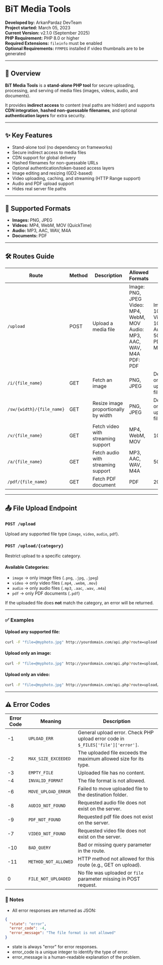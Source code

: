 # BiT Media Tools

**Developed by:** ArkanPardaz DevTeam  
**Project started:** March 05, 2023  
**Current Version:** v2.1.0 (September 2025)  
**PHP Requirement:** PHP 8.0 or higher  
**Required Extensions:** `fileinfo` must be enabled  
**Optional Requirements:** `FFMPEG` installed if video thumbnails are to be generated

---

## 📌 Overview
**BiT Media Tools** is a **stand-alone PHP tool** for secure uploading, processing, and serving of media files (images, videos, audio, and documents).

It provides **indirect access** to content (real paths are hidden) and supports **CDN integration**, **hashed non-guessable filenames**, and optional **authentication layers** for extra security.

---

## ✨ Key Features
- Stand-alone tool (no dependency on frameworks)
- Secure indirect access to media files
- CDN support for global delivery
- Hashed filenames for non-guessable URLs
- Optional authentication/token-based access layers
- Image editing and resizing (GD2-based)
- Video uploading, caching, and streaming (HTTP Range support)
- Audio and PDF upload support
- Hides real server file paths

---

## 📂 Supported Formats
- **Images:** PNG, JPEG
- **Videos:** MP4, WebM, MOV (QuickTime)
- **Audio:** MP3, AAC, WAV, M4A
- **Documents:** PDF

---

## 🛠 Routes Guide

| Route | Method | Description | Allowed Formats | Max Size | Parameters                          | Example URL | Response Example |
|-------|--------|-------------|----------------|----------|-------------------------------------|-------------|----------------|
| `/upload` | POST | Upload a media file | Image: PNG, JPEG<br>Video: MP4, WebM, MOV<br>Audio: MP3, AAC, WAV, M4A<br>PDF: PDF | Image: 10 MB<br>Video: 100 MB<br>Audio: 50 MB<br>PDF: 20 MB | `file` – file to upload<br>multipart/form-data         | `/upload` | ```json { "state": "success", "url": "filename.ext", "type": "image/video/audio/pdf", "thumbnail": "thumbnail.jpg" } ``` |
| `/i/{file_name}` | GET | Fetch an image | PNG, JPEG | Depends on uploaded file | `{file_name}`                       | `/i/sample_image.png` | Image file output |
| `/sw/{width}/{file_name}` | GET | Resize image proportionally by width | PNG, JPEG | Depends on uploaded file | `{width}` (100–4192), `{file_name}` | `/sw/800/sample_image.jpg` | Resized image output |
| `/v/{file_name}` | GET | Fetch video with streaming support | MP4, WebM, MOV | 100 MB | `{file_name}`                       | `/v/sample_video.mp4` | Video file output with HTTP Range support |
| `/a/{file_name}` | GET | Fetch audio with streaming support | MP3, AAC, WAV, M4A | 50 MB | `{file_name}`                       | `/a/sample_audio.mp3` | Audio file output with HTTP Range support |
| `/pdf/{file_name}` | GET | Fetch PDF document | PDF | 20 MB | `{file_name}`                       | `/pdf/sample_document.pdf` | PDF file output |

---

## 📤 File Upload Endpoint

### `POST /upload`  
Upload any supported file type (`image`, `video`, `audio`, `pdf`).

### `POST /upload/{category}`  
Restrict upload to a specific category.

#### Available Categories:
- `image` → only image files (`.png`, `.jpg`, `.jpeg`)
- `video` → only video files (`.mp4`, `.webm`, `.mov`)
- `audio` → only audio files (`.mp3`, `.aac`, `.wav`, `.m4a`)
- `pdf` → only PDF documents (`.pdf`)

If the uploaded file does **not** match the category, an error will be returned.

---

### ✅ Examples

#### Upload any supported file:
```bash
curl -F "file=@myphoto.jpg" http://yourdomain.com/api.php?route=upload
```

#### Upload only an image:
```bash
curl -F "file=@myphoto.jpg" http://yourdomain.com/api.php?route=upload/image
```

#### Upload only an video:
```bash
curl -F "file=@myphoto.jpg" http://yourdomain.com/api.php?route=upload/video
```

---

## ⚠️ Error Codes

| Error Code | Meaning | Description |
|------------|---------|-------------|
| -1 | `UPLOAD_ERR` | General upload error. Check PHP upload error code in `$_FILES['file']['error']`. |
| -2 | `MAX_SIZE_EXCEEDED` | The uploaded file exceeds the maximum allowed size for its type. |
| -3 | `EMPTY_FILE` | Uploaded file has no content. |
| -4 | `INVALID_FORMAT` | The file format is not allowed. |
| -6 | `MOVE_UPLOAD_ERROR` | Failed to move uploaded file to the destination folder. |
| -8 | `AUDIO_NOT_FOUND` | Requested audio file does not exist on the server. |
| -9 | `PDF_NOT_FOUND` | Requested pdf file does not exist on the server. |
| -7 | `VIDEO_NOT_FOUND` | Requested video file does not exist on the server. |
| -10 | `BAD_QUERY` | Bad or missing query parameter in the route. |
| -11 | `METHOD_NOT_ALLOWED` | HTTP method not allowed for this route (e.g., GET on upload). |
| 0  | `FILE_NOT_UPLOADED` | No file was uploaded or `file` parameter missing in POST request. |

### 🔹 Notes
- All error responses are returned as JSON:
```json
{
  "state": "error",
  "error_code": -4,
  "error_message": "The file format is not allowed"
}
```
- state is always "error" for error responses.
- error_code is a unique integer to identify the type of error.
- error_message is a human-readable explanation of the problem.